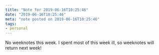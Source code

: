 ```yaml
---
title: "Note for 2019-06-16T10:25:46"
date: "2019-06-16T10:25:46"
meta: "note posted on 2019-06-16T10:25:46"
tags:
- personal
---
```

No weeknotes this week. I spent most of this week ill, so weeknotes will return next week!
